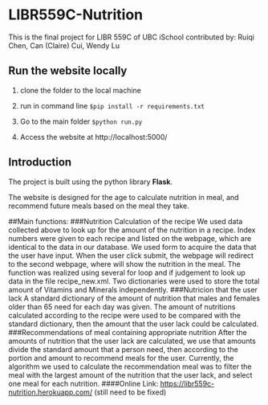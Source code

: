 # LIBR559C-Nutrition
This is the final project for LIBR 559C of UBC iSchool
contributed by: Ruiqi Chen, Can (Claire) Cui, Wendy Lu 

## Run the website locally

1. clone the folder to the local machine
2. run in command line
   `$pip install -r requirements.txt`

3. Go to the main folder 
`$python run.py`

4. Access the website at
http://localhost:5000/

## Introduction
   The project is built using the python library **Flask**.
   
   The website is designed for the age to calculate nutrition in meal, and recommend future meals based on the meal they take.
   
   ##Main functions:
###Nutrition Calculation of the recipe
We used data collected above to look up for the amount of the nutrition in a recipe. Index numbers were given to each recipe and listed on the webpage, which are identical to the data in our database. 
We used form to acquire the data that the user have input. When the user click submit, the webpage will redirect to the second webpage, where will show the nutrition in the meal.
The function was realized using several for loop and if judgement to look up data in the file recipe_new.xml. Two dictionaries were used to store the total amount of Vitamins and Minerals independently. 
###Nutricion that the user lack
A standard dictionary of the amount of nutrition that males and females older than 65 need for each day was given. The amount of nutritions calculated according to the recipe were used to be compared with the standard dictionary, then the amount that the user lack could be calculated. 
###Recommendations of meal containing appropriate nutrition
After the amounts of nutrition that the user lack are calculated, we use that amounts divide the standard amount that a person need, then according to the portion and amount to recommend meals for the user. Currently, the algorithm we used to calculate the recommendation meal was to filter the meal with the largest amount of the nutrition that the user lack, and select one meal for each nutrition.
####Online Link:
https://libr559c-nutrition.herokuapp.com/
(still need to be fixed)
